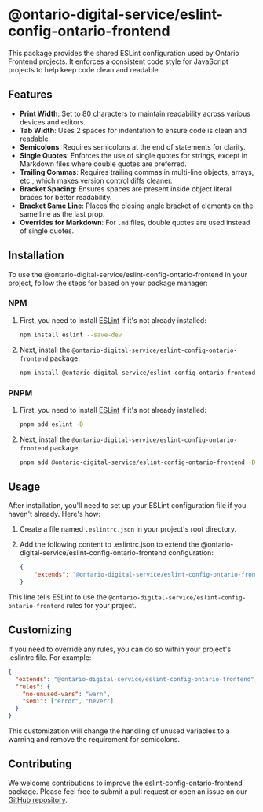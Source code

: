 # @ontario-digital-service/eslint-config-ontario-frontend

This package provides the shared ESLint configuration used by Ontario Frontend projects. It enforces a consistent code style for JavaScript projects to help keep code clean and readable.

## Features

- **Print Width**: Set to 80 characters to maintain readability across various devices and editors.
- **Tab Width**: Uses 2 spaces for indentation to ensure code is clean and readable.
- **Semicolons**: Requires semicolons at the end of statements for clarity.
- **Single Quotes**: Enforces the use of single quotes for strings, except in Markdown files where double quotes are preferred.
- **Trailing Commas**: Requires trailing commas in multi-line objects, arrays, etc., which makes version control diffs cleaner.
- **Bracket Spacing**: Ensures spaces are present inside object literal braces for better readability.
- **Bracket Same Line**: Places the closing angle bracket of elements on the same line as the last prop.
- **Overrides for Markdown**: For `.md` files, double quotes are used instead of single quotes.

## Installation

To use the @ontario-digital-service/eslint-config-ontario-frontend in your project, follow the steps for based on your package manager:

### NPM

1. First, you need to install [ESLint](http://eslint.org) if it's not already installed:

    ```sh
    npm install eslint --save-dev
    ```

2. Next, install the `@ontario-digital-service/eslint-config-ontario-frontend` package:

    ```sh
    npm install @ontario-digital-service/eslint-config-ontario-frontend --save-dev
    ```

### PNPM

1. First, you need to install [ESLint](http://eslint.org) if it's not already installed:

    ```sh
    pnpm add eslint -D
    ```

2. Next, install the `@ontario-digital-service/eslint-config-ontario-frontend` package:

    ```sh
    pnpm add @ontario-digital-service/eslint-config-ontario-frontend -D
    ```

## Usage

After installation, you'll need to set up your ESLint configuration file if you haven't already. Here's how:

1. Create a file named `.eslintrc.json` in your project's root directory.

2. Add the following content to .eslintrc.json to extend the @ontario-digital-service/eslint-config-ontario-frontend configuration:

    ```json
    {
        "extends": "@ontario-digital-service/eslint-config-ontario-frontend"
    }
    ```

This line tells ESLint to use the `@ontario-digital-service/eslint-config-ontario-frontend` rules for your project.

## Customizing

If you need to override any rules, you can do so within your project's .eslintrc file. For example:

```json
{
  "extends": "@ontario-digital-service/eslint-config-ontario-frontend",
  "rules": {
    "no-unused-vars": "warn",
    "semi": ["error", "never"]
  }
}
```

This customization will change the handling of unused variables to a warning and remove the requirement for semicolons.

## Contributing

We welcome contributions to improve the eslint-config-ontario-frontend package. Please feel free to submit a pull request or open an issue on our [GitHub repository](https://github.com/ongov/eslint-config-ontario-frontend).
